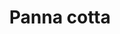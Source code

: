 ---
index: 10
title: Panna cotta
slugify: panna-cotta
product: milk
book: Chez Panisse Café cookbook
page: 217
dish: desert
---